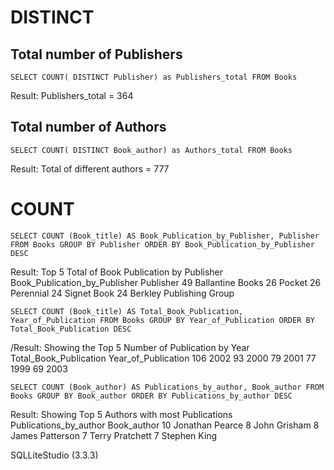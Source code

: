 # DISTINCT

## Total number of Publishers
`SELECT COUNT( DISTINCT Publisher) as Publishers_total
FROM Books`

Result: Publishers_total = 364

## Total number of Authors
`SELECT COUNT( DISTINCT Book_author) as Authors_total
FROM Books`

Result:
Total of different authors = 777

# COUNT
`SELECT COUNT (Book_title) AS Book_Publication_by_Publisher, Publisher
FROM Books
GROUP BY Publisher
ORDER BY Book_Publication_by_Publisher DESC`

Result: 
Top 5 Total of Book Publication by Publisher
Book_Publication_by_Publisher	Publisher
49	Ballantine Books
26	Pocket
26	Perennial
24	Signet Book
24	Berkley Publishing Group


`SELECT COUNT (Book_title) AS Total_Book_Publication, Year_of_Publication
FROM Books
GROUP BY Year_of_Publication
ORDER BY Total_Book_Publication DESC`

/Result:
Showing the Top 5 Number of Publication by Year
Total_Book_Publication	Year_of_Publication
106	2002
93	2000
79	2001
77	1999
69	2003



`SELECT COUNT (Book_author) AS Publications_by_author, Book_author
FROM Books
GROUP BY Book_author
ORDER BY Publications_by_author DESC`

Result: Showing Top 5 Authors with most Publications
Publications_by_author	Book_author
10	Jonathan Pearce
8	John Grisham
8	James Patterson
7	Terry Pratchett
7	Stephen King


SQLLiteStudio (3.3.3)
